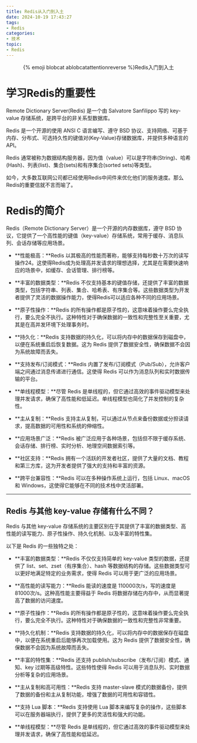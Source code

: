 ```yaml
---
title: Redis从入门到入土
date: 2024-10-19 17:43:27
tags:
- Redis
categories:
- 技术
topic:
- Redis
---
```

<center> {% emoji blobcat ablobcatattentionreverse %}Redis入门到入土 </center>

# 学习Redis的重要性
Remote Dictionary Server(Redis) 是一个由 Salvatore Sanfilippo 写的 key-value 存储系统，是跨平台的非关系型数据库。

Redis 是一个开源的使用 ANSI C 语言编写、遵守 BSD 协议、支持网络、可基于内存、分布式、可选持久性的键值对(Key-Value)存储数据库，并提供多种语言的 API。

Redis 通常被称为数据结构服务器，因为值（value）可以是字符串(String)、哈希(Hash)、列表(list)、集合(sets)和有序集合(sorted sets)等类型。

如今，大多数互联网公司都已经使用Redis中间件来优化他们的服务速度。那么Redis的重要信就不言而喻了。

# Redis的简介
Redis（Remote Dictionary Server）是一个开源的内存数据库，遵守 BSD 协议，它提供了一个高性能的键值（key-value）存储系统，常用于缓存、消息队列、会话存储等应用场景。

* **性能极高：**Redis 以其极高的性能而著称，能够支持每秒数十万次的读写操作24。这使得Redis成为处理高并发请求的理想选择，尤其是在需要快速响应的场景中，如缓存、会话管理、排行榜等。

* **丰富的数据类型：**Redis 不仅支持基本的键值存储，还提供了丰富的数据类型，包括字符串、列表、集合、哈希表、有序集合等。这些数据类型为开发者提供了灵活的数据操作能力，使得Redis可以适应各种不同的应用场景。

* **原子性操作：**Redis 的所有操作都是原子性的，这意味着操作要么完全执行，要么完全不执行。这种特性对于确保数据的一致性和完整性至关重要，尤其是在高并发环境下处理事务时。

* **持久化：**Redis 支持数据的持久化，可以将内存中的数据保存到磁盘中，以便在系统重启后恢复数据。这为 Redis 提供了数据安全性，确保数据不会因为系统故障而丢失。

* **支持发布/订阅模式：**Redis 内置了发布/订阅模式（Pub/Sub），允许客户端之间通过消息传递进行通信。这使得 Redis 可以作为消息队列和实时数据传输的平台。

* **单线程模型：**尽管 Redis 是单线程的，但它通过高效的事件驱动模型来处理并发请求，确保了高性能和低延迟。单线程模型也简化了并发控制的复杂性。

* **主从复制：**Redis 支持主从复制，可以通过从节点来备份数据或分担读请求，提高数据的可用性和系统的伸缩性。

* **应用场景广泛：**Redis 被广泛应用于各种场景，包括但不限于缓存系统、会话存储、排行榜、实时分析、地理空间数据索引等。

* **社区支持：**Redis 拥有一个活跃的开发者社区，提供了大量的文档、教程和第三方库，这为开发者提供了强大的支持和丰富的资源。

* **跨平台兼容性：**Redis 可以在多种操作系统上运行，包括 Linux、macOS 和 Windows，这使得它能够在不同的技术栈中灵活部署。

* * *

## Redis 与其他 key-value 存储有什么不同？

Redis 与其他 key-value 存储系统的主要区别在于其提供了丰富的数据类型、高性能的读写能力、原子性操作、持久化机制、以及丰富的特性集。

以下是 Redis 的一些独特之处：

* **丰富的数据类型：**Redis 不仅仅支持简单的 key-value 类型的数据，还提供了 list、set、zset（有序集合）、hash 等数据结构的存储。这些数据类型可以更好地满足特定的业务需求，使得 Redis 可以用于更广泛的应用场景。

* **高性能的读写能力：**Redis 能读的速度是 110000次/s，写的速度是 81000次/s。这种高性能主要得益于 Redis 将数据存储在内存中，从而显著提高了数据的访问速度。

* **原子性操作：**Redis 的所有操作都是原子性的，这意味着操作要么完全执行，要么完全不执行。这种特性对于确保数据的一致性和完整性非常重要。

* **持久化机制：**Redis 支持数据的持久化，可以将内存中的数据保存在磁盘中，以便在系统重启后能够再次加载使用。这为 Redis 提供了数据安全性，确保数据不会因为系统故障而丢失。

* **丰富的特性集：**Redis 还支持 publish/subscribe（发布/订阅）模式、通知、key 过期等高级特性。这些特性使得 Redis 可以用于消息队列、实时数据分析等复杂的应用场景。

* **主从复制和高可用性：**Redis 支持 master-slave 模式的数据备份，提供了数据的备份和主从复制功能，增强了数据的可用性和容错性。

* **支持 Lua 脚本：**Redis 支持使用 Lua 脚本来编写复杂的操作，这些脚本可以在服务器端执行，提供了更多的灵活性和强大的功能。

* **单线程模型：**尽管 Redis 是单线程的，但它通过高效的事件驱动模型来处理并发请求，确保了高性能和低延迟。

